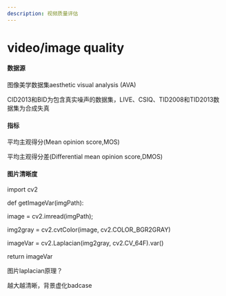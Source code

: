 ```yaml
---
description: 视频质量评估
---
```


# video/image quality

#### 数据源

图像美学数据集aesthetic visual analysis \(AVA\)

CID2013和BID为包含真实噪声的数据集，LIVE、CSIQ、TID2008和TID2013数据集为合成失真

#### 指标

平均主观得分\(Mean opinion score,MOS\)

平均主观得分差\(Diﬀerential mean opinion score,DMOS\)

#### 图片清晰度

import cv2

def getImageVar\(imgPath\):

 image = cv2.imread\(imgPath\);

 img2gray = cv2.cvtColor\(image, cv2.COLOR\_BGR2GRAY\)

 imageVar = cv2.Laplacian\(img2gray, cv2.CV\_64F\).var\(\)

 return imageVar

图片laplacian原理？

越大越清晰，背景虚化badcase

